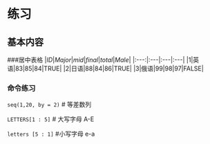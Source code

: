 # 练习

## 基本内容

###居中表格
|*ID*|*Major*|*mid*|*final*|*total*|*Male*|
|:---:|:---|:---|:---|
|1|英语|83|85|84|TRUE|
|2|日语|88|84|86|TRUE|
|3|俄语|99|98|97|FALSE|

### 命令练习
`seq(1,20, by = 2)` \# 等差数列

`LETTERS[1 : 5]` \# 大写字母 A-E 

`letters [5 : 1]` \#小写字母 e-a
